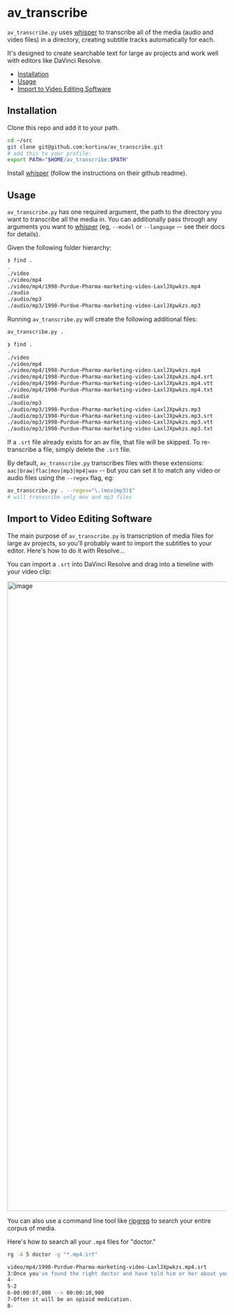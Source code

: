 # av_transcribe

`av_transcribe.py` uses [whisper][] to transcribe all of the media (audio and video files) in a directory, creating subtitle tracks automatically for each.

It's designed to create searchable text for large av projects and work well with editors like DaVinci Resolve.

- [Installation](#installation)
- [Usage](#usage)
- [Import to Video Editing Software](#import-to-video-editing-software)

## Installation

Clone this repo and add it to your path.

```sh
cd ~/src
git clone git@github.com:kortina/av_transcribe.git
# add this to your profile:
export PATH="$HOME/av_transcribe:$PATH"
```

Install [whisper][] (follow the instructions on their github readme).

## Usage

`av_transcribe.py` has one required argument, the path to the directory you want to transcribe all the media in. You can additionally pass through any arguments you want to [whisper][] (eg, `--model` or `--language` -- see their docs for details).

Given the following folder hierarchy:

```sh
❯ find .
.
./video
./video/mp4
./video/mp4/1998-Purdue-Pharma-marketing-video-LaxlJXpwkzs.mp4
./audio
./audio/mp3
./audio/mp3/1998-Purdue-Pharma-marketing-video-LaxlJXpwkzs.mp3
```

Running `av_transcribe.py` will create the following additional files:

```sh
av_transcribe.py .

❯ find .
.
./video
./video/mp4
./video/mp4/1998-Purdue-Pharma-marketing-video-LaxlJXpwkzs.mp4
./video/mp4/1998-Purdue-Pharma-marketing-video-LaxlJXpwkzs.mp4.srt
./video/mp4/1998-Purdue-Pharma-marketing-video-LaxlJXpwkzs.mp4.vtt
./video/mp4/1998-Purdue-Pharma-marketing-video-LaxlJXpwkzs.mp4.txt
./audio
./audio/mp3
./audio/mp3/1998-Purdue-Pharma-marketing-video-LaxlJXpwkzs.mp3
./audio/mp3/1998-Purdue-Pharma-marketing-video-LaxlJXpwkzs.mp3.srt
./audio/mp3/1998-Purdue-Pharma-marketing-video-LaxlJXpwkzs.mp3.vtt
./audio/mp3/1998-Purdue-Pharma-marketing-video-LaxlJXpwkzs.mp3.txt
```

If a `.srt` file already exists for an av file, that file will be skipped. To re-transcribe a file, simply delete the `.srt` file.

By default, `av_transcribe.py` transcribes files with these extensions: `aac|braw|flac|mov|mp3|mp4|wav` -- but you can set it to match any video or audio files using the `--regex` flag, eg:

```sh
av_transcribe.py . --regex="\.(mov|mp3)$"
# will transcribe only mov and mp3 files
```

## Import to Video Editing Software

The main purpose of `av_transcribe.py` is transcription of media files for large av projects, so you'll probably want to import the subtitles to your editor. Here's how to do it with Resolve...

You can import a `.srt` into DaVinci Resolve and drag into a timeline with your video clip:

<img width="1444" alt="image" src="https://user-images.githubusercontent.com/5924/204854636-82d9724e-b448-46a3-afa0-0eb6209a6169.png">

You can also use a command line tool like [ripgrep][] to search your entire corpus of media.

Here's how to search all your `.mp4` files for "doctor."

```sh
rg -A 5 doctor -g "*.mp4.srt"

video/mp4/1998-Purdue-Pharma-marketing-video-LaxlJXpwkzs.mp4.srt
3:Once you've found the right doctor and have told him or her about your pain, don't be afraid to take what they give you.
4-
5-2
6-00:00:07,800 --> 00:00:10,900
7-Often it will be an opioid medication.
8-
```

[whisper]: https://github.com/openai/whisper
[ripgrep]: https://github.com/BurntSushi/ripgrep
